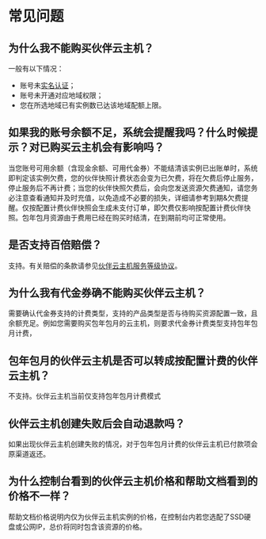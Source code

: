 # 常见问题

## 为什么我不能购买伙伴云主机？
一般有以下情况：
* 账号未[实名认证](https://docs.jdcloud.com/cn/real-name-verification/introduction)；
* 账号未开通对应地域权限；
* 您在所选地域已有实例数已达该地域配额上限。

## 如果我的账号余额不足，系统会提醒我吗？什么时候提示？对已购买云主机会有影响吗？
当您账号可用余额（含现金余额、可用代金券）不能结清该实例已出账单时，系统即判定该实例欠费，您的伙伴快照计费状态会变为已欠费，将在欠费后停止服务，停止服务后不再计费；当您的伙伴快照欠费后，会向您发送资源欠费通知，请您务必注意查看通知并及时充值，以免造成不必要的损失，详细请参考到期&欠费提醒。仅按配置计费伙伴快照会生成未支付订单，即欠费仅影响按配置计费伙伴快照。包年包月资源由于费用已经在购买时结清，在到期前均可正常使用。

## 是否支持百倍赔偿？
支持。有关赔偿的条款请参见[伙伴云主机服务等级协议](https://docs.jdcloud.com/cn/product-service-agreement/cloud-host-x-service-level-agreement-sla)。

## 为什么我有代金券确不能购买伙伴云主机？
需要确认代金券支持的计费类型，支持的产品类型是否与待购买资源配置一致，且余额充足。例如您需要购买包年包月的云主机，则要求代金券计费类型支持包年包月计费，

## 包年包月的伙伴云主机是否可以转成按配置计费的伙伴云主机？
不支持。伙伴云主机当前仅支持包年包月计费模式

## 伙伴云主机创建失败后会自动退款吗？
如果出现伙伴云主机创建失败的情况，对于包年包月计费的伙伴云主机已付款项会原渠道返还。


## 为什么控制台看到的伙伴云主机价格和帮助文档看到的价格不一样？
帮助文档价格说明内仅为伙伴云主机实例的价格，在控制台内若您选配了SSD硬盘或公网IP，总价将同时包含该资源的价格。
